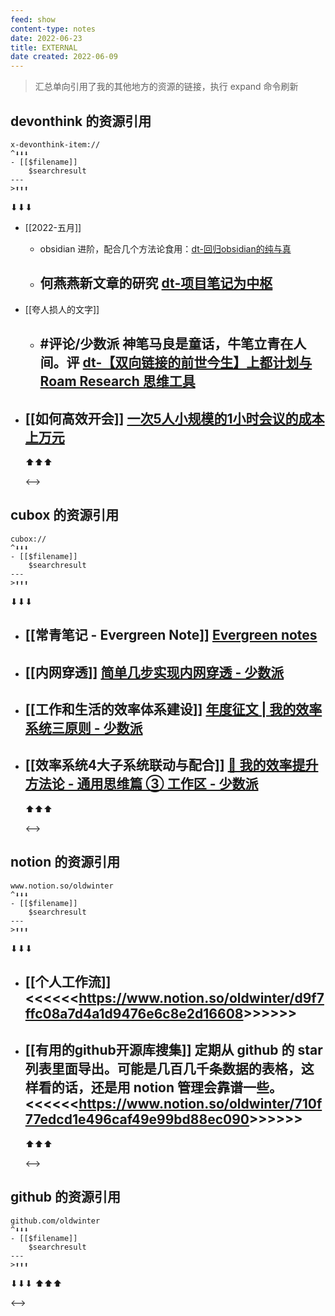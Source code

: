 ```yaml
---
feed: show
content-type: notes
date: 2022-06-23
title: EXTERNAL
date created: 2022-06-09
---
```

> 汇总单向引用了我的其他地方的资源的链接，执行 expand 命令刷新

## devonthink 的资源引用

```expander
x-devonthink-item://
^⬇⬇⬇
- [[$filename]]
	$searchresult
---
>⬆⬆⬆
```

⬇⬇⬇
- [[2022-五月]]
	- obsidian 进阶，配合几个方法论食用：[dt-回归obsidian的纯与真](x-devonthink-item://D80E37D3-9160-41B9-9427-90F7127E9BF1)
	- 何燕燕新文章的研究 [dt-项目笔记为中枢](x-devonthink-item://CCDFA015-291A-4436-AFED-2A8E5AB81ECF)
	  ---
- [[夸人损人的文字]]
	- #评论/少数派 神笔马良是童话，牛笔立青在人间。评 [dt-【双向链接的前世今生】上都计划与 Roam Research 思维工具](x-devonthink-item://BF9F0C1B-CDB2-4407-A7E9-618266BAEBDB)
	  ---
- [[如何高效开会]]
  	[一次5人小规模的1小时会议的成本上万元](x-devonthink-item://84858D42-ECBC-4568-B0EC-81725193B58A)
  ---
  ⬆⬆⬆
  
  <-->

## cubox 的资源引用

```expander
cubox://
^⬇⬇⬇
- [[$filename]]
	$searchresult
---
>⬆⬆⬆
```

⬇⬇⬇
- [[常青笔记 - Evergreen Note]]
  	[Evergreen notes](cubox://card?id=ff8080818122494e018127bceb8266e3)
  ---
- [[内网穿透]]
  	[简单几步实现内网穿透 - 少数派](cubox://card?id=ff80808180d09c820180d7319f8107db)
  ---
- [[工作和生活的效率体系建设]]
  	[年度征文 | 我的效率系统三原则 - 少数派](cubox://card?id=ff808081810aedce01810b8b1ec7389a)
  ---
- [[效率系统4大子系统联动与配合]]
  	[🔖 我的效率提升方法论 - 通用思维篇 ③ 工作区 - 少数派](cubox://card?id=ff80808181224c15018127f09c961fb4)
  ---
  ⬆⬆⬆
  
  <-->

## notion 的资源引用

```expander
www.notion.so/oldwinter
^⬇⬇⬇
- [[$filename]]
	$searchresult
---
>⬆⬆⬆
```

⬇⬇⬇
- [[个人工作流]]
  	<<<<<<<https://www.notion.so/oldwinter/d9f7ffc08a7d4a1d9476e6c8e2d16608>>>>>>>
  ---
- [[有用的github开源库搜集]]
  	定期从 github 的 star 列表里面导出。可能是几百几千条数据的表格，这样看的话，还是用 notion 管理会靠谱一些。 <<<<<<<https://www.notion.so/oldwinter/710f77edcd1e496caf49e99bd88ec090>>>>>>>
  ---
  ⬆⬆⬆
  
  <-->

## github 的资源引用

```expander
github.com/oldwinter
^⬇⬇⬇
- [[$filename]]
	$searchresult
---
>⬆⬆⬆
```

⬇⬇⬇
⬆⬆⬆

<-->
